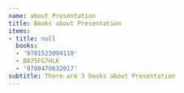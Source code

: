 ```yaml
---
name: about Presentation
title: Books about Presentation
items:
- title: null
  books:
  - '9781523094110'
  - B075FG7HLK
  - '9780470632017'
subtitle: There are 3 books about Presentation
---
```


